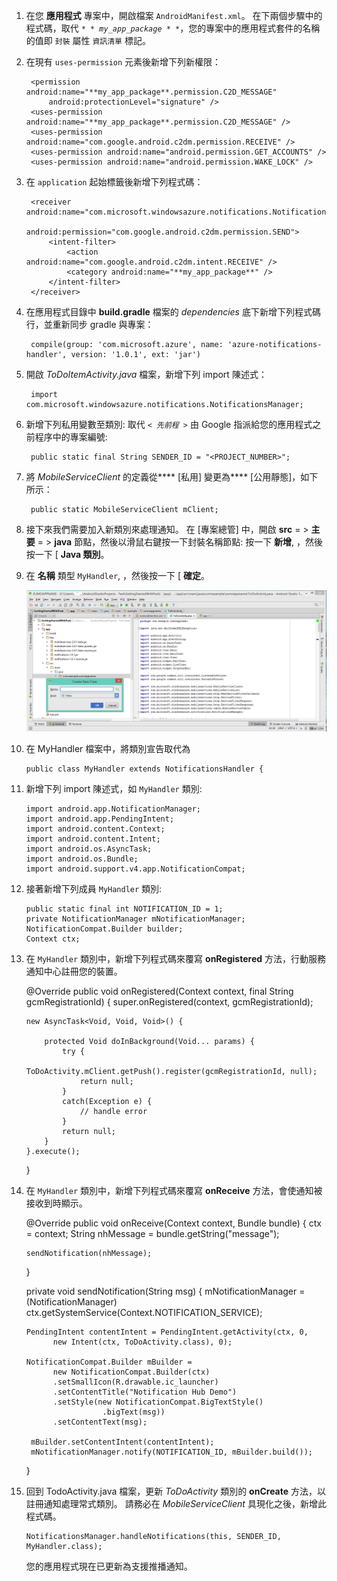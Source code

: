 1. 在您 **應用程式** 專案中，開啟檔案 `AndroidManifest.xml`。 在下兩個步驟中的程式碼，取代 _`* * my_app_package * *`_，您的專案中的應用程式套件的名稱的值即 `封裝` 屬性 `資訊清單` 標記。

2. 在現有 `uses-permission` 元素後新增下列新權限：

        <permission android:name="**my_app_package**.permission.C2D_MESSAGE" 
            android:protectionLevel="signature" />
        <uses-permission android:name="**my_app_package**.permission.C2D_MESSAGE" /> 
        <uses-permission android:name="com.google.android.c2dm.permission.RECEIVE" />
        <uses-permission android:name="android.permission.GET_ACCOUNTS" />
        <uses-permission android:name="android.permission.WAKE_LOCK" />

3. 在 `application` 起始標籤後新增下列程式碼：

        <receiver android:name="com.microsoft.windowsazure.notifications.NotificationsBroadcastReceiver"
                                        android:permission="com.google.android.c2dm.permission.SEND">
            <intent-filter>
                <action android:name="com.google.android.c2dm.intent.RECEIVE" />
                <category android:name="**my_app_package**" />
            </intent-filter>
        </receiver>

4. 在應用程式目錄中 **build.gradle** 檔案的 *dependencies* 底下新增下列程式碼行，並重新同步 gradle 與專案：

        compile(group: 'com.microsoft.azure', name: 'azure-notifications-handler', version: '1.0.1', ext: 'jar')

5. 開啟 *ToDoItemActivity.java* 檔案，新增下列 import 陳述式：

        import com.microsoft.windowsazure.notifications.NotificationsManager;

6. 新增下列私用變數至類別: 取代 _`< 先前程 >`_ 由 Google 指派給您的應用程式之前程序中的專案編號:

        public static final String SENDER_ID = "<PROJECT_NUMBER>";

7. 將 *MobileServiceClient* 的定義從**** [私用] 變更為**** [公用靜態]，如下所示：

        public static MobileServiceClient mClient;

8. 接下來我們需要加入新類別來處理通知。 在 [專案總管] 中，開啟 **src** = > **主要** = > **java** 節點，然後以滑鼠右鍵按一下封裝名稱節點: 按一下 **新增**, ，然後按一下 [ **Java 類別**。

9. 在 **名稱** 類型 `MyHandler`, ，然後按一下 [ **確定**。

    ![](./media/mobile-services-android-get-started-push/android-studio-create-class.png)

10. 在 MyHandler 檔案中，將類別宣告取代為

        public class MyHandler extends NotificationsHandler {

11. 新增下列 import 陳述式，如 `MyHandler` 類別:

        import android.app.NotificationManager;
        import android.app.PendingIntent;
        import android.content.Context;
        import android.content.Intent;
        import android.os.AsyncTask;
        import android.os.Bundle;
        import android.support.v4.app.NotificationCompat;

12. 接著新增下列成員 `MyHandler` 類別:

        public static final int NOTIFICATION_ID = 1;
        private NotificationManager mNotificationManager;
        NotificationCompat.Builder builder;
        Context ctx;

13. 在 `MyHandler` 類別中，新增下列程式碼來覆寫 **onRegistered** 方法，行動服務通知中心註冊您的裝置。

    @Override
    public void onRegistered(Context context,  final String gcmRegistrationId) {
        super.onRegistered(context, gcmRegistrationId);
    
        new AsyncTask<Void, Void, Void>() {
    
            protected Void doInBackground(Void... params) {
                try {
                    ToDoActivity.mClient.getPush().register(gcmRegistrationId, null);
                    return null;
                }
                catch(Exception e) { 
                    // handle error             
                }
                return null;            
            }
        }.execute();
    }

14. 在 `MyHandler` 類別中，新增下列程式碼來覆寫 **onReceive** 方法，會使通知被接收到時顯示。

    @Override
    public void onReceive(Context context, Bundle bundle) {
        ctx = context;
        String nhMessage = bundle.getString("message");
    
        sendNotification(nhMessage);
    }
    
    private void sendNotification(String msg) {
        mNotificationManager = (NotificationManager)
                  ctx.getSystemService(Context.NOTIFICATION_SERVICE);
    
        PendingIntent contentIntent = PendingIntent.getActivity(ctx, 0,
              new Intent(ctx, ToDoActivity.class), 0);
    
        NotificationCompat.Builder mBuilder =
              new NotificationCompat.Builder(ctx)
              .setSmallIcon(R.drawable.ic_launcher)
              .setContentTitle("Notification Hub Demo")
              .setStyle(new NotificationCompat.BigTextStyle()
                         .bigText(msg))
              .setContentText(msg);
    
         mBuilder.setContentIntent(contentIntent);
         mNotificationManager.notify(NOTIFICATION_ID, mBuilder.build());
    }

15. 回到 TodoActivity.java 檔案，更新 *ToDoActivity* 類別的 **onCreate** 方法，以註冊通知處理常式類別。 請務必在 *MobileServiceClient* 具現化之後，新增此程式碼。

        NotificationsManager.handleNotifications(this, SENDER_ID, MyHandler.class);

    您的應用程式現在已更新為支援推播通知。



[mobile services android sdk]: http://aka.ms/Iajk6q 

